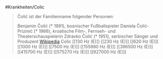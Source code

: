 #Krankheiten/Colic
> Čolić ist der Familienname folgender Personen:
>
> Benjamin Čolić (* 1991), bosnischer Fußballspieler
> Daniela Čolić-Prizmić (* 1966), kroatische Film-, Fernseh- und Theaterschauspielerin
> Zdravko Čolić (* 1951), serbischer Sänger und Produzent
> [Wikipedia](https://de.wikipedia.org/wiki/%C4%8Coli%C4%87)
Colic
[[130 Hz (E)]]
[[230 Hz (E)]]
[[620 Hz (E)]]
[[1000 Hz (E)]]
[[7500 Hz (E)]]
[[155980 Hz (E)]]
[[396500 Hz (E)]]
[[415700 Hz (E)]]
[[575270 Hz (E)]]
[[927000 Hz (E)]]